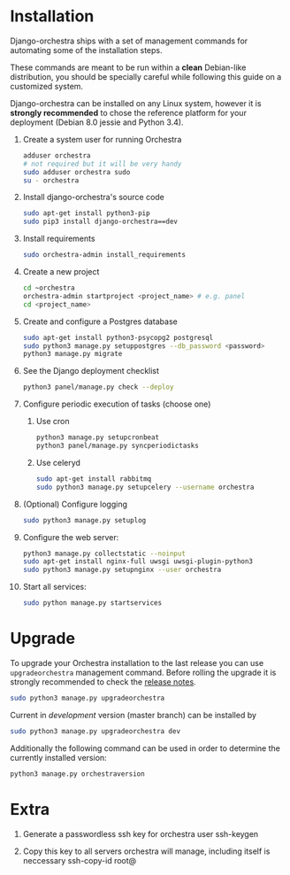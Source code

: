 Installation
============

Django-orchestra ships with a set of management commands for automating some of the installation steps.

These commands are meant to be run within a **clean** Debian-like distribution, you should be specially careful while following this guide on a customized system.

Django-orchestra can be installed on any Linux system, however it is **strongly recommended** to chose the reference platform for your deployment (Debian 8.0 jessie and Python 3.4).


1. Create a system user for running Orchestra
    ```bash
    adduser orchestra
    # not required but it will be very handy
    sudo adduser orchestra sudo
    su - orchestra
    ```

2. Install django-orchestra's source code
    ```bash
    sudo apt-get install python3-pip
    sudo pip3 install django-orchestra==dev
    ```

3. Install requirements
    ```bash
    sudo orchestra-admin install_requirements
    ```

4. Create a new project
    ```bash
    cd ~orchestra
    orchestra-admin startproject <project_name> # e.g. panel
    cd <project_name>
    ```

5. Create and configure a Postgres database
    ```bash
    sudo apt-get install python3-psycopg2 postgresql
    sudo python3 manage.py setuppostgres --db_password <password>
    python3 manage.py migrate
    ```


6. See the Django deployment checklist
    ```bash
    python3 panel/manage.py check --deploy
    ```


6. Configure periodic execution of tasks (choose one)
    1. Use cron
        ```bash
        python3 manage.py setupcronbeat
        python3 panel/manage.py syncperiodictasks
        ```

    2. Use celeryd
        ```bash
        sudo apt-get install rabbitmq
        sudo python3 manage.py setupcelery --username orchestra
        ```

7. (Optional) Configure logging
    ```bash
    sudo python3 manage.py setuplog
    ```

8. Configure the web server:
    ```bash
    python3 manage.py collectstatic --noinput
    sudo apt-get install nginx-full uwsgi uwsgi-plugin-python3
    sudo python3 manage.py setupnginx --user orchestra
    ```


9. Start all services:
    ```bash
    sudo python manage.py startservices
    ```


Upgrade
=======
To upgrade your Orchestra installation to the last release you can use `upgradeorchestra` management command. Before rolling the upgrade it is strongly recommended to check the [release notes](http://django-orchestra.readthedocs.org/en/latest/).
```bash
sudo python3 manage.py upgradeorchestra
```

Current in *development* version (master branch) can be installed by
```bash
sudo python3 manage.py upgradeorchestra dev
```

Additionally the following command can be used in order to determine the currently installed version:
```bash
python3 manage.py orchestraversion
```



Extra
=====

1. Generate a passwordless ssh key for orchestra user
ssh-keygen

2. Copy this key to all servers orchestra will manage, including itself is neccessary
ssh-copy-id root@<server-address>

